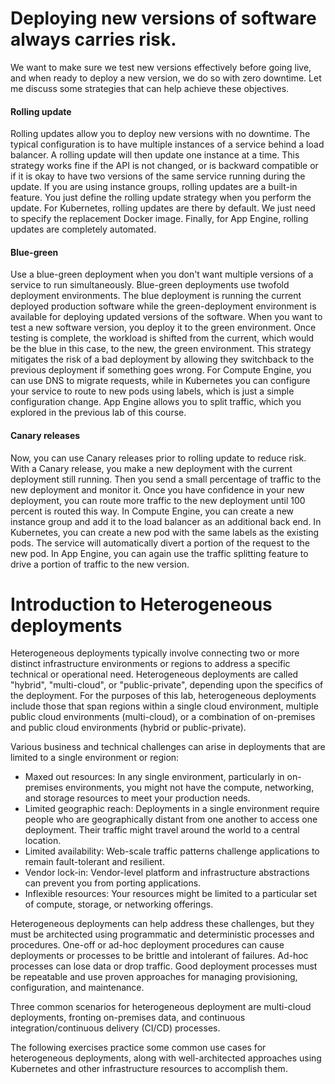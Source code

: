 # Deploying new versions of software always carries risk.

We want to make sure we test new versions effectively before going live, and when ready to deploy a new version, we do so with zero downtime.
Let me discuss some strategies that can help achieve these objectives.

#### Rolling update

Rolling updates allow you to deploy new versions with no downtime.
The typical configuration is to have multiple instances of a service behind a load balancer.
A rolling update will then update one instance at a time.
This strategy works fine if the API is not changed, or is backward compatible or if it is okay to have two versions of the same service running during the update.
If you are using instance groups, rolling updates are a built-in feature.
You just define the rolling update strategy when you perform the update.
For Kubernetes, rolling updates are there by default.
We just need to specify the replacement Docker image.
Finally, for App Engine, rolling updates are completely automated.

#### Blue-green
Use a blue-green deployment when you don't want multiple versions of a service to run simultaneously.
Blue-green deployments use twofold deployment environments.
The blue deployment is running the current deployed production software while the green-deployment environment is available for deploying updated versions of the software.
When you want to test a new software version, you deploy it to the green environment.
Once testing is complete, the workload is shifted from the current, which would be the blue in this case, to the new, the green environment.
This strategy mitigates the risk of a bad deployment by allowing they switchback to the previous deployment if something goes wrong.
For Compute Engine, you can use DNS to migrate requests, while in Kubernetes you can configure your service to route to new pods using labels, which is just a simple configuration change.
App Engine allows you to split traffic, which you explored in the previous lab of this course.

#### Canary releases
Now, you can use Canary releases prior to rolling update to reduce risk.
With a Canary release, you make a new deployment with the current deployment still running.
Then you send a small percentage of traffic to the new deployment and monitor it.
Once you have confidence in your new deployment, you can route more traffic to the new deployment until 100 percent is routed this way.
In Compute Engine, you can create a new instance group and add it to the load balancer as an additional back end.
In Kubernetes, you can create a new pod with the same labels as the existing pods.
The service will automatically divert a portion of the request to the new pod.
In App Engine, you can again use the traffic splitting feature to drive a portion of traffic to the new version.

# Introduction to Heterogeneous deployments

Heterogeneous deployments typically involve connecting two or more distinct infrastructure environments or regions to address a specific technical or operational need. Heterogeneous deployments are called "hybrid", "multi-cloud", or "public-private", depending upon the specifics of the deployment. For the purposes of this lab, heterogeneous deployments include those that span regions within a single cloud environment, multiple public cloud environments (multi-cloud), or a combination of on-premises and public cloud environments (hybrid or public-private).

Various business and technical challenges can arise in deployments that are limited to a single environment or region:

* Maxed out resources: In any single environment, particularly in on-premises environments, you might not have the compute, networking, and storage resources to meet your production needs.
* Limited geographic reach: Deployments in a single environment require people who are geographically distant from one another to access one deployment. Their traffic might travel around the world to a central location.
* Limited availability: Web-scale traffic patterns challenge applications to remain fault-tolerant and resilient.
* Vendor lock-in: Vendor-level platform and infrastructure abstractions can prevent you from porting applications.
* Inflexible resources: Your resources might be limited to a particular set of compute, storage, or networking offerings.

Heterogeneous deployments can help address these challenges, but they must be architected using programmatic and deterministic processes and procedures. One-off or ad-hoc deployment procedures can cause deployments or processes to be brittle and intolerant of failures. Ad-hoc processes can lose data or drop traffic. Good deployment processes must be repeatable and use proven approaches for managing provisioning, configuration, and maintenance.

Three common scenarios for heterogeneous deployment are multi-cloud deployments, fronting on-premises data, and continuous integration/continuous delivery (CI/CD) processes.

The following exercises practice some common use cases for heterogeneous deployments, along with well-architected approaches using Kubernetes and other infrastructure resources to accomplish them.